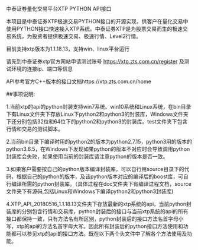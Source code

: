 中泰证券量化交易平台XTP PYTHON API接口

本项目是中泰证券XTP极速交易PYTHON接口的开源实现，供客户在量化交易中使用PYTHON接口快速接入XTP系统。中泰证券XTP是为股票交易而生的极速交易系统，为投资者提供极速交易、极速行情、Level2行情。

目前支持xtp版本为1.1.18.13，支持win、linux平台运行

请先到中泰证券xtp官方网站申请测试账号 https://xtp.zts.com.cn/register 及测试环境的连接ip、端口等信息
                                                                                    
API参考官方C++版本的接口文档https://xtp.zts.com.cn/home

##事项说明:

1.当前xtp的api的python封装支持win7系统、win10系统和Linux系统，在bin目录下有Linux文件夹下存放Linux下python2和python3的封装库，Windows文件夹下还分别包括32位和64位下的python2和python3的封装库。test文件夹下包含行情和交易的测试脚本。

2.当前bin目录下编译时用的python2的版本为python2.7.15，python3用的版本的python3.6.5，在Windows下发现如果python的版本不对应时会导致调用python封装库会失败，如果使用当前的封装库请注意python的版本是否一致。

3.如果客户需要按自己的python版本编译封装库，可以自行用source目录下的代码，根据自己的python的版本，及该python版本对应的编译后的boost库，可自行编译所需的python封装库。（具体过程在doc文件夹下有编译过程文档，source文件夹下有源码,包括Linux和Windows下编译python2和python3封装库)

4.XTP_API_20180516_1.1.18.13文件夹下存放最新的xtp系统的api，当前python封装库的分别包含行情和交易库，python封装后的接口与当前xtp系统的api的所有接口都保持一致，只有方法名有所区别，python封装后的接口方法名首字母小写，xtp的api的方法名首字母大写。因此所有封装后的python接口方法使用和功能都可以参见xtp的api的接口方法。既在以下两个头文件中了解各个方法使用及功能。
